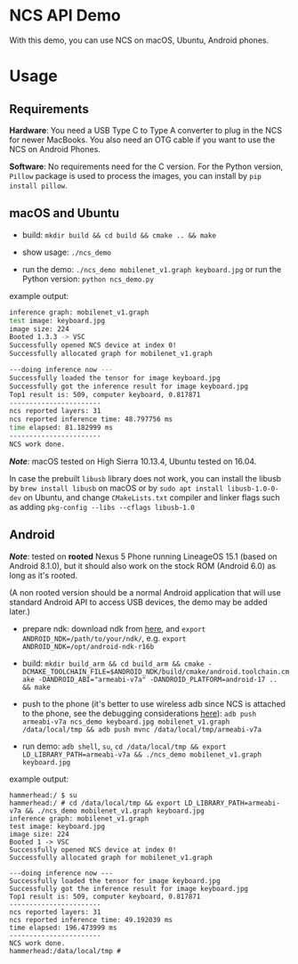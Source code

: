 # NCS API Demo

With this demo, you can use NCS on macOS, Ubuntu, Android phones.


# Usage

## Requirements
**Hardware**: 
You need a USB Type C to Type A converter to plug in the NCS for newer MacBooks. You also need an OTG cable if you want to use the NCS on Android Phones.

**Software**: No requirements need for the C version. For the Python version, `Pillow` package is used to process the images, you can install by `pip install pillow`.

## macOS and Ubuntu

- build: `mkdir build && cd build && cmake .. && make`

- show usage: `./ncs_demo`

- run the demo: `./ncs_demo mobilenet_v1.graph keyboard.jpg` or run the Python version: `python ncs_demo.py`

example output:
```bash
inference graph: mobilenet_v1.graph
test image: keyboard.jpg
image size: 224
Booted 1.3.3 -> VSC
Successfully opened NCS device at index 0!
Successfully allocated graph for mobilenet_v1.graph

---doing inference now ---
Successfully loaded the tensor for image keyboard.jpg
Successfully got the inference result for image keyboard.jpg
Top1 result is: 509, computer keyboard, 0.817871
-----------------------
ncs reported layers: 31
ncs reported inference time: 48.797756 ms
time elapsed: 81.182999 ms
-----------------------
NCS work done.

```

***Note***: macOS tested on High Sierra 10.13.4, Ubuntu tested on 16.04.

In case the prebuilt `libusb` library does not work, 
you can install the libusb by `brew install libusb` on macOS or by `sudo apt install libusb-1.0-0-dev` on Ubuntu, and 
change `CMakeLists.txt` compiler and linker flags such as adding `pkg-config --libs --cflags libusb-1.0`

## Android

***Note***: tested on **rooted** Nexus 5 Phone running LineageOS 15.1 (based on Android 8.1.0), but it should also work on the stock ROM (Android 6.0) as long as it's rooted.

(A non rooted version should be a normal Android application that will use standard Android API to access USB devices, the demo may be added later.)
 
- prepare ndk: download ndk from [here](https://developer.android.com/ndk/downloads/index.html), and `export ANDROID_NDK=/path/to/your/ndk/`, e.g. `export ANDROID_NDK=/opt/android-ndk-r16b`

- build: `mkdir build_arm && cd build_arm && cmake -DCMAKE_TOOLCHAIN_FILE=$ANDROID_NDK/build/cmake/android.toolchain.cmake -DANDROID_ABI="armeabi-v7a" -DANDROID_PLATFORM=android-17 ..  && make`

- push to the phone (it's better to use wireless adb since NCS is attached to the phone, see the debugging considerations [here](https://developer.android.com/guide/topics/connectivity/usb/index.html)):
`adb push armeabi-v7a ncs_demo keyboard.jpg mobilenet_v1.graph /data/local/tmp && adb push mvnc /data/local/tmp/armeabi-v7a`


- run demo: `adb shell`, `su`, `cd /data/local/tmp && export LD_LIBRARY_PATH=armeabi-v7a && ./ncs_demo mobilenet_v1.graph keyboard.jpg`

example output:
```text
hammerhead:/ $ su
hammerhead:/ # cd /data/local/tmp && export LD_LIBRARY_PATH=armeabi-v7a && ./ncs_demo mobilenet_v1.graph keyboard.jpg
inference graph: mobilenet_v1.graph
test image: keyboard.jpg
image size: 224
Booted 1 -> VSC
Successfully opened NCS device at index 0!
Successfully allocated graph for mobilenet_v1.graph

---doing inference now ---
Successfully loaded the tensor for image keyboard.jpg
Successfully got the inference result for image keyboard.jpg
Top1 result is: 509, computer keyboard, 0.817871
-----------------------
ncs reported layers: 31
ncs reported inference time: 49.192039 ms
time elapsed: 196.473999 ms
-----------------------
NCS work done.
hammerhead:/data/local/tmp #
```